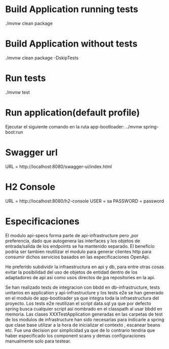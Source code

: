 # Build Application running tests
./mvnw clean package

# Build Application without tests
./mvnw clean package -DskipTests

# Run tests
./mvnw test

# Run application(default profile) 
Ejecutar el siguiente comando en la ruta app-bootloader: ../mvnw spring-boot:run

# Swagger url
URL = http://localhost:8080/swagger-ui/index.html

# H2 Console
URL = http://localhost:8080/h2-console
USER = sa
PASSWORD = password

# Especificaciones
El modulo api-specs forma parte de api-infrastructure pero ,por preferencia, dado que autogenera las interfaces y los objetos de entrada/salida de los endpoints se ha mantenido separado.
El beneficio podria ser tambien reutilizar el modulo para generar clientes http para consumir dichos servicios basados en las especificaciones OpenApi.

He preferido subdividir la infraestructura en api y db, para entre otras cosas evitar la posibilidad del uso de objetos de entidad dentro de los adaptadores de api asi como usos directos de jpa repositories en la api.

Se han realizado tests de integracion con bbdd en db-infrastructure, tests unitarios en application y apì-infrastructure y los tests e2e se han generado en el modulo de app-bootloader ya que integra toda la infraestructura del proyecto.
Los tests e2e reutilizan el script data.sql ya que por defecto spring busca cualquier script asi nombrado en el classpath al usar bbdd en memoria.
Las clases XXXTestApplication generadas en las carpetas de test de los modulos de infrastructure han sido necesarias para indicarle a spring que clase base utilizar a la hora de inicializar el contexto , escanear beans etc. Fue una decision por simplicidad ya que de lo contrario tendria que haber especificado los component scans y demas configuraciones manualmente solo para testear.


